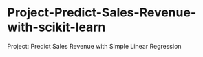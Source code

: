 # Project-Predict-Sales-Revenue-with-scikit-learn
Project: Predict Sales Revenue with Simple Linear Regression
